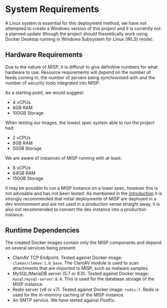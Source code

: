 <!--
SPDX-FileCopyrightText: 2024 Jisc Services Limited
SPDX-FileContributor: James Ellor

SPDX-License-Identifier: GPL-3.0-only
-->

# System Requirements

A Linux system is essential for this deployment method, we have not attempted to create a Windows
version of this project and it is currently not a planned update (though the project should
theoretically work using Docker Desktop running in Windows Subsystem for Linux (WLS) mode).

## Hardware Requirements

Due to the nature of MISP, it is difficult to give definitive numbers for what hardware to use. 
Resource requirements will depend on the number of feeds coming in, the number of servers being
synchronised with and the number of security tools integrated into MISP.

As a starting point, we would suggest:

* 4 vCPUs
* 8GB RAM
* 100GB Storage

When testing our images, the lowest spec system able to run the project had:

- 2 vCPUs
- 8GB RAM
- 50GB Storage

We are aware of instances of MISP running with at least:

* 8 vCPUs
* 64GB RAM
* 150GB Storage

It may be possible to run a MISP instance on a lower spec, however this is not advisable and has not
been tested. As mentioned in the [Introduction](index.md) it is strongly recommended that initial
deployments of MISP are deployed in a dev environment and are not used in a production sense
straight away, it is also not recommended to convert the dev instance into a production instance.

## Runtime Dependencies

The created Docker images contain only the MISP components and depend on several services being present:

- ClamAV TCP Endpoint. Tested against Docker image: `clamav/clamav:1.0_base`. The ClamAV module is
    used to scan attachments that are imported to MISP, such as malware samples.
- MySQL/MariaDB server (5.7 or 8.0). Tested against Docker image: `mysql/mysql-server:8.0`. This is
    used for the database storage of the MISP instance.
- Redis server (v6 or v7). Tested against Docker image: `redis:7`. Redis is used for the in-memory
    caching of the MISP instance.
- An SMTP service. We have tested against Postfix.
